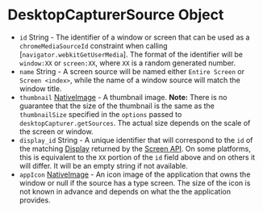 # DesktopCapturerSource Object

* `id` String - The identifier of a window or screen that can be used as a `chromeMediaSourceId` constraint when calling [`navigator.webkitGetUserMedia`]. The format of the identifier will be `window:XX` or `screen:XX`, where `XX` is a random generated number.
* `name` String - A screen source will be named either `Entire Screen` or `Screen <index>`, while the name of a window source will match the window title.
* `thumbnail` [NativeImage](../native-image.md) - A thumbnail image. **Note:** There is no guarantee that the size of the thumbnail is the same as the `thumbnailSize` specified in the `options` passed to `desktopCapturer.getSources`. The actual size depends on the scale of the screen or window.
* `display_id` String - A unique identifier that will correspond to the `id` of the matching [Display](display.md) returned by the [Screen API](../screen.md). On some platforms, this is equivalent to the `XX` portion of the `id` field above and on others it will differ. It will be an empty string if not available.
* `appIcon` [NativeImage](../native-image.md) - An icon image of the application that owns the window or null if the source has a type screen. The size of the icon is not known in advance and depends on what the the application provides.

